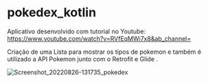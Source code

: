 # pokedex_kotlin

Aplicativo desenvolvido com tutorial no Youtube: 
https://www.youtube.com/watch?v=RVfEqMWi7x8&ab_channel=



Criação de uma Lista para mostrar os tipos de pokemon e também é utilizado a API Pokemon junto com o Retrofit e Glide .




![Screenshot_20220826-131735_pokedex](https://user-images.githubusercontent.com/98971466/186951636-eab550bf-f626-4549-8de4-302f54916c0c.png)



